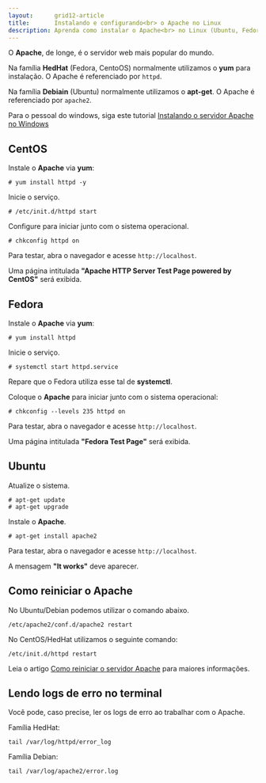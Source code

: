 ```yaml
---
layout:      grid12-article
title:       Instalando e configurando<br> o Apache no Linux
description: Aprenda como instalar o Apache<br> no Linux (Ubuntu, Fedora e CentOS)
---
```


O __Apache__, de longe, é o servidor web mais popular do mundo.

Na família __HedHat__ (Fedora, CentoOS) normalmente utilizamos o __yum__ para instalação. O Apache é referenciado por `httpd`.

Na família __Debiain__ (Ubuntu) normalmente utilizamos o __apt-get__. O Apache é referenciado por `apache2`.

Para o pessoal do windows, siga este tutorial [Instalando o servidor Apache no Windows](http://www.superdownloads.com.br/materias/instalando-servidor-apache-no-windows-linux.html "link-externo")




CentOS
---

Instale o __Apache__ via __yum__:

    # yum install httpd -y 

Inicie o serviço.

    # /etc/init.d/httpd start


Configure para iniciar junto com o sistema operacional.

    # chkconfig httpd on

Para testar, abra o navegador e acesse `http://localhost`.

Uma página intitulada __"Apache HTTP Server Test Page powered by CentOS"__ será exibida.




Fedora
---

Instale o __Apache__ via __yum__:

    # yum install httpd


Inicie o serviço.

    # systemctl start httpd.service

Repare que o Fedora utiliza esse tal de __systemctl__.

Coloque o __Apache__ para iniciar junto com o sistema operacional:

    # chkconfig --levels 235 httpd on
    
Para testar, abra o navegador e acesse `http://localhost`. 

Uma página intitulada __"Fedora Test Page"__ será exibida.




Ubuntu
---

Atualize o sistema.

    # apt-get update
    # apt-get upgrade 

Instale o __Apache__.

    # apt-get install apache2

Para testar, abra o navegador e acesse `http://localhost`.

A mensagem __"It works"__ deve aparecer.




Como reiniciar o Apache
---

No Ubuntu/Debian podemos utilizar o comando abaixo.

    /etc/apache2/conf.d/apache2 restart

No CentOS/HedHat utilizamos o seguinte comando:

    /etc/init.d/httpd restart

Leia o artigo [Como reiniciar o servidor Apache](/linux/reiniciar-servidor-apache/) para maiores informações.




Lendo logs de erro no terminal
---

Você pode, caso precise, ler os logs de erro ao trabalhar com o Apache.

Família HedHat:

    tail /var/log/httpd/error_log

Família Debian:

    tail /var/log/apache2/error.log